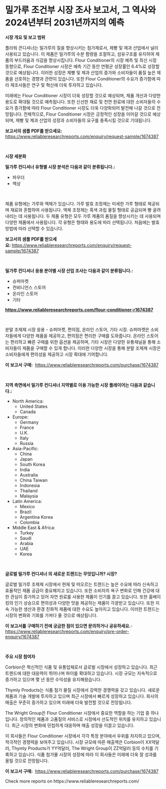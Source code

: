 <p><h1>밀가루 조건부 시장 조사 보고서, 그 역사와 2024년부터 2031년까지의 예측</h1></p><p><strong>시장 개요 및 보고 범위</strong></p>
<p><p>플라워 콘디셔너는 밀가루의 질을 향상시키는 첨가제로서, 제빵 및 제과 산업에서 널리 사용되고 있습니다. 이 제품은 밀가루의 수분 함량을 조절하고, 섬유구조를 유지하여 제품의 부드러움과 식감을 향상시킵니다. Flour Conditioner의 시장 예측 및 최신 시장 동향으로, Flour Conditioner 시장은 예측 기간 동안 연평균 성장률인 6.4%로 성장할 것으로 예상됩니다. 이러한 성장은 제빵 및 제과 산업의 증가와 소비자들이 품질 높은 제품을 선호하는 경향과 관련이 있습니다. 또한 Flour Conditioner의 수요가 증가함에 따라 제조사들은 연구 및 혁신에 더욱 투자하고 있습니다.</p><p>미래에는 Flour Conditioner 시장이 더욱 성장할 것으로 예상되며, 제품 개선과 다양한 용도로 확대될 것으로 예측됩니다. 또한 신선한 재료 및 천연 원료에 대한 소비자들의 수요가 증가함에 따라 Flour Conditioner 시장도 더욱 다양화되어 발전해 나갈 것으로 전망됩니다. 전체적으로, Flour Conditioner 시장은 긍정적인 성장을 이어갈 것으로 예상되며, 제빵 및 제과 산업의 성장과 소비자들의 요구를 충족시킬 것으로 기대됩니다.</p></p>
<p><strong>보고서의 샘플 PDF를 받으세요:</strong> <a href="https://www.reliableresearchreports.com/enquiry/request-sample/1674387">https://www.reliableresearchreports.com/enquiry/request-sample/1674387</a></p>
<p>&nbsp;</p>
<p><strong>시장 세분화</strong></p>
<p><strong>밀가루 컨디셔너 유형별 시장 분석은 다음과 같이 분류됩니다.:</strong></p>
<p><ul><li>파우더</li><li>액상</li></ul></p>
<p>&nbsp;</p>
<p><p>제품 유형에는 가루와 액체가 있습니다. 가루 발효 조정제는 미세한 가루 형태로 제공되며 재료와 혼합하여 사용됩니다. 액체 조정제는 흑색 과립 물질 형태로 공급되며 빵 굴려 내리는 데 사용됩니다. 두 제품 유형은 모두 가루 제품의 품질을 향상시키는 데 사용되며 다양한 제품에서 사용됩니다. 각 유형은 형태와 용도에 따라 선택됩니다. 처음에는 발효 방법에 따라 선택할 수 있습니다.</p></p>
<p><strong>보고서의 샘플 PDF를 받으세요:</strong>&nbsp;<a href="https://www.reliableresearchreports.com/enquiry/request-sample/1674387">https://www.reliableresearchreports.com/enquiry/request-sample/1674387</a></p>
<p>&nbsp;</p>
<p><strong> 밀가루 컨디셔너 응용 분야별 시장 산업 조사는 다음과 같이 분류됩니다.:</strong></p>
<p><ul><li>슈퍼마켓</li><li>컨비니언스 스토어</li><li>온라인 스토어</li><li>기타</li></ul></p>
<p><strong><a href="https://www.reliableresearchreports.com/flour-conditioner-r1674387">https://www.reliableresearchreports.com/flour-conditioner-r1674387</a></strong></p>
<p>&nbsp;</p>
<p><p>분말 조제제 시장 응용 - 슈퍼마켓, 편의점, 온라인 스토어, 기타 시장. 슈퍼마켓은 소비자들에게 다양한 제품을 제공하고, 편의점은 편리한 구매를 도와줍니다. 온라인 스토어는 편리하고 빠른 구매를 위한 옵션을 제공하며, 기타 시장은 다양한 유통채널을 통해 소비자들이 제품을 구매할 수 있게 합니다. 이러한 다양한 시장을 통해 분말 조제제 시장은 소비자들에게 편의성을 제공하고 시장 확대에 기여합니다.</p></p>
<p><strong>이 보고서 구매:</strong>&nbsp; <a href="https://www.reliableresearchreports.com/purchase/1674387">https://www.reliableresearchreports.com/purchase/1674387</a></p>
<p>&nbsp;</p>
<p><strong>지역 측면에서 밀가루 컨디셔너 지역별로 이용 가능한 시장 플레이어는 다음과 같습니다.:</strong></p>
<p><ul>
    <li>
        North America:
        <ul>
            <li>United States</li>
            <li>Canada</li>
        </ul>
    </li>
    <li>
        Europe:
        <ul>
            <li>Germany</li>
            <li>France</li>
            <li>U.K.</li>
            <li>Italy</li>
            <li>Russia</li>
        </ul>
    </li>
    <li>
        Asia-Pacific:
        <ul>
            <li>China</li>
            <li>Japan</li>
            <li>South Korea</li>
            <li>India</li>
            <li>Australia</li>
            <li>China Taiwan</li>
            <li>Indonesia</li>
            <li>Thailand</li>
            <li>Malaysia</li>
        </ul>
    </li>
    <li>
        Latin America:
        <ul>
            <li>Mexico</li>
            <li>Brazil</li>
            <li>Argentina Korea</li>
            <li>Colombia</li>
        </ul>
    </li>
    <li>
        Middle East & Africa:
        <ul>
            <li>Turkey</li>
            <li>Saudi</li>
            <li>Arabia</li>
            <li>UAE</li>
            <li>Korea</li>
        </ul>
    </li>
    </ul></p>
<p>&nbsp;</p>
<p><strong>글로벌 밀가루 컨디셔너 의 새로운 트렌드는 무엇입니까? 시장?</strong></p>
<p><p>글로벌 밀가루 조제제 시장에서 현재 및 떠오르는 트렌드는 높은 수요에 따라 신속하고 효율적인 제품 공급이 중요해지고 있습니다. 또한 소비자의 욕구 변화로 인해 건강에 대한 관심이 증가하고 있어 자연 원료를 사용한 제품이 인기를 끌고 있습니다. 또한 홈베이킹의 인기 상승으로 편의성과 다양한 맛을 제공하는 제품이 각광받고 있습니다. 또한 지속 가능한 생산과 환경 친화적 제품에 대한 수요도 높아지고 있습니다. 이러한 트렌드는 시장의 변화와 기회를 가져다 줄 것으로 예상됩니다.</p></p>
<p><strong>이 보고서를 구매하기 전에 궁금한 점이 있으면 문의하거나 공유하세요.</strong>- <a href="https://www.reliableresearchreports.com/enquiry/pre-order-enquiry/1674387">https://www.reliableresearchreports.com/enquiry/pre-order-enquiry/1674387</a></p>
<p>&nbsp;</p>
<p><strong>주요 시장 참여자</strong></p>
<p><p>Corbion은 혁신적인 식품 및 유통업체로서 글로벌 시장에서 성장하고 있습니다. 최근 트렌드에 대한 대응력이 뛰어나며 파이를 확대하고 있습니다. 시장 규모는 지속적으로 증가하고 있으며 몇 년 동안 수익성을 유지해왔습니다. </p><p>Thymly Products는 식품 첨가 물질 시장에서 강력한 경쟁력을 갖고 있습니다. 새로운 제품과 기술 개발에 투자하고 있으며 최근 시장에서 빠르게 성장하고 있습니다. 회사의 매출은 꾸준히 증가하고 있으며 미래에 더욱 발전할 것으로 전망됩니다. </p><p>The Wright Group은 Flour Conditioner 시장에서 중요한 역할을 하는 기업 중 하나입니다. 창의적인 제품과 고품질의 서비스로 시장에서 선도적인 위치를 유지하고 있습니다. 최근 시장의 변화에 민첩하게 대응하며 매출 성장을 이끌고 있습니다. </p><p>이 회사들은 Flour Conditioner 시장에서 각각 특정 분야에서 우위를 차지하고 있으며, 적극적인 경쟁력을 보여주고 있습니다. 시장 규모에 따른 매출액은 Corbion이 XX억달러, Thymly Products가 YY억달러, The Wright Group이 ZZ억달러 등의 수치를 기록하고 있습니다. 식품 첨가물 시장의 성장에 따라 이 회사들은 미래에 더욱 잘 성과를 올릴 것으로 전망됩니다.</p></p>
<p><strong>이 보고서 구매:</strong>&nbsp;&nbsp;<a href="https://www.reliableresearchreports.com/purchase/1674387">https://www.reliableresearchreports.com/purchase/1674387</a></p>
<p>Check more reports on https://www.reliableresearchreports.com/</p>